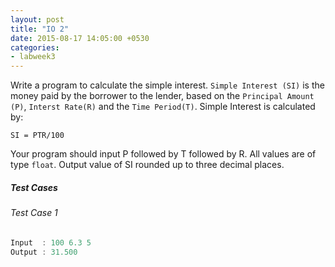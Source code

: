 ```yaml
---
layout: post
title: "IO 2"
date: 2015-08-17 14:05:00 +0530
categories:
- labweek3
---
```


Write a program to calculate the simple interest. `Simple
Interest (SI)` is the money paid by the borrower to the lender,
based on the `Principal Amount (P)`, `Interst Rate(R)` and the
`Time Period(T)`. Simple Interest is calculated by:

`SI = PTR/100`

Your program should input P followed by T followed by R.
All values are of type `float`. Output value of SI rounded
up to three decimal places.

##### Test Cases

###### Test Case 1

``` c
Input  : 100 6.3 5
Output : 31.500
```
